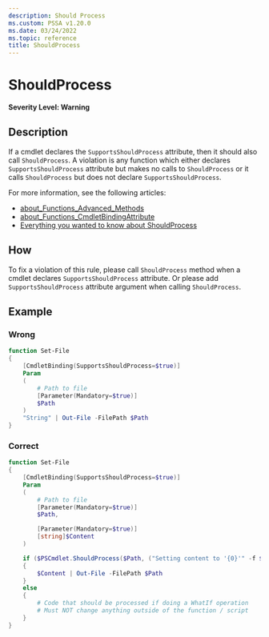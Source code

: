 ```yaml
---
description: Should Process
ms.custom: PSSA v1.20.0
ms.date: 03/24/2022
ms.topic: reference
title: ShouldProcess
---
```

# ShouldProcess

**Severity Level: Warning**

## Description

If a cmdlet declares the `SupportsShouldProcess` attribute, then it should also call
`ShouldProcess`. A violation is any function which either declares `SupportsShouldProcess` attribute
but makes no calls to `ShouldProcess` or it calls `ShouldProcess` but does not declare
`SupportsShouldProcess`.

For more information, see the following articles:

- [about_Functions_Advanced_Methods](/powershell/module/microsoft.powershell.core/about/about_functions_advanced_methods)
- [about_Functions_CmdletBindingAttribute](/powershell/module/microsoft.powershell.core/about/about_Functions_CmdletBindingAttribute)
- [Everything you wanted to know about ShouldProcess](/powershell/scripting/learn/deep-dives/everything-about-shouldprocess)

## How

To fix a violation of this rule, please call `ShouldProcess` method when a cmdlet declares
`SupportsShouldProcess` attribute. Or please add `SupportsShouldProcess` attribute argument when
calling `ShouldProcess`.

## Example

### Wrong

```powershell
function Set-File
{
    [CmdletBinding(SupportsShouldProcess=$true)]
    Param
    (
        # Path to file
        [Parameter(Mandatory=$true)]
        $Path
    )
    "String" | Out-File -FilePath $Path
}
```

### Correct

```powershell
function Set-File
{
    [CmdletBinding(SupportsShouldProcess=$true)]
    Param
    (
        # Path to file
        [Parameter(Mandatory=$true)]
        $Path,

        [Parameter(Mandatory=$true)]
        [string]$Content
    )

    if ($PSCmdlet.ShouldProcess($Path, ("Setting content to '{0}'" -f $Content)))
    {
        $Content | Out-File -FilePath $Path
    }
    else
    {
        # Code that should be processed if doing a WhatIf operation
        # Must NOT change anything outside of the function / script
    }
}
```
